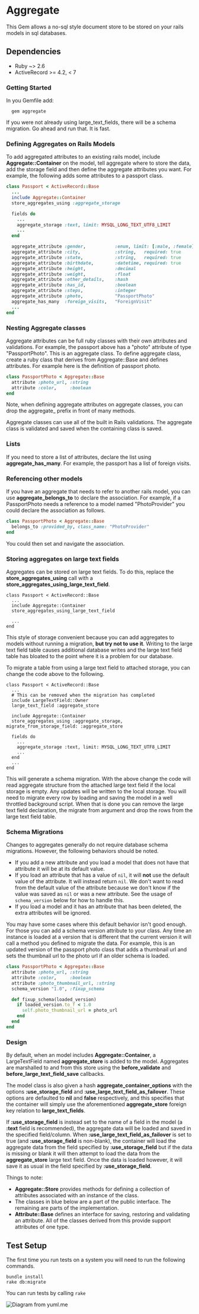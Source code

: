 # Aggregate

This Gem allows a no-sql style document store to be stored on your rails models in sql databases.

## Dependencies
- Ruby ~> 2.6
- ActiveRecord >= 4.2, < 7

### Getting Started

In you Gemfile add:

```
  gem aggregate
```

If you were not already using large_text_fields, there will be a schema migration.  Go ahead and run that.  It is fast.

### Defining Aggregates on Rails Models
To add aggregated attributes to an existing rails model, include **Aggregate::Container** on the model, tell aggregate where to store the data, add the storage field and then define the aggregate attributes you want.   For example, the following adds some attributes to a passport class.

```ruby
class Passport < ActiveRecord::Base
  ...
  include Aggregate::Container
  store_aggregates_using :aggregate_storage

  fields do
    ...
    aggregate_storage :text, limit: MYSQL_LONG_TEXT_UTF8_LIMIT
    ...
  end

  aggregate_attribute :gender,           :enum, limit: [:male, :female], required: true
  aggregate_attribute :city,             :string,   required: true
  aggregate_attribute :state,            :string,   required: true
  aggregate_attribute :birthdate,        :datetime, required: true
  aggregate_attribute :height,           :decimal
  aggregate_attribute :weight,           :float
  aggregate_attribute :other_details,    :hash
  aggregate_attribute :has_id,           :boolean
  aggregate_attribute :steps,            :integer
  aggregate_attribute :photo,            "PassportPhoto"
  aggregate_has_many  :foreign_visits,   "ForeignVisit"
  ...
end
```

### Nesting Aggregate classes
Aggregate attributes can be full ruby classes with their own attributes and validations.  For example, the passport above has a "photo" attribute of type "PassportPhoto".  This is an aggregate class.  To define aggregate class, create a ruby class that derives from Aggregate::Base and defines attributes.  For example here is the definition of passport photo.

```ruby
class PassportPhoto < Aggregate::Base
  attribute :photo_url, :string
  attribute :color,     :boolean
end
```
Note, when defining aggregate attributes on aggregate classes, you can drop the aggregate_ prefix in front of many methods.

Aggregate classes can use all of the built in Rails validations.  The aggregate class is validated and saved when the containing class is saved.

### Lists
If you need to store a list of attributes, declare the list using **aggregate_has_many**.  For example, the passport has a list of foreign visits.

### Referencing other models
If you have an aggregate that needs to refer to another rails model, you can use **aggregate_belongs_to** to declare the association.  For example, if a PassportPhoto needs a reference to a model named "PhotoProvider" you could declare the association as follows.

```ruby
class PassportPhoto < Aggregate::Base
  belongs_to :provided_by, class_name: "PhotoProvider"
end
```
You could then set and navigate the association.

### Storing aggregates on large text fields
Aggregates can be stored on large text fields.  To do this, replace the **store_aggregates_using** call with a **store_aggregates_using_large_text_field**.

```
class Passport < ActiveRecord::Base
  ...
  include Aggregate::Container
  store_aggregates_using_large_text_field

  ...
end
```

This style of storage convenient because you can add aggregates to models without running a migration, **but try not to use it**.  Writing to the large text field table causes
additional database writes and the large text field table has bloated to the point where it is a problem for our database.

To migrate a table from using a large text field to attached storage, you can change the code above to the following.

```
class Passport < ActiveRecord::Base
  ...
  # This can be removed when the migration has completed
  include LargeTextField::Owner
  large_text_field :aggregate_store

  include Aggregate::Container
  store_aggregates_using :aggregate_storage, migrate_from_storage_field: :aggregate_store

  fields do
    ...
    aggregate_storage :text, limit: MYSQL_LONG_TEXT_UTF8_LIMIT
    ...
  end
  ...
end
```

This will generate a schema migration.  With the above change the code will read aggregate structure from the attached large text field if the local storage is empty.  Any updates will be written to the local storage.  You will need to migrate every row by loading and saving the model in a well throttled background script.
 When that is done you can remove the large text field declaration, the migrate from argument and drop the rows from the large text field table.

### Schema Migrations
Changes to aggregates generally do not require database schema migrations. However, the following behaviors should be noted.

- If you add a new attribute and you load a model that does not have that attribute it will be at its default value.
- If you load an attribute that has a value of `nil`, it will **not** use the default value of the attribute.  It will instead return `nil`.  We don't want to read from the default value of the attribute because we don't know if the value was saved as `nil` or was a new attribute.  See the usage of `schema_version` below for how to handle this.
- If you load a model and it has an attribute that has been deleted, the extra attributes will be ignored.

You may have some cases where this default behavior isn't good enough.  For those you can add a schema version attribute to your class.  Any time an instance is loaded at a version that is different that the current version it will call a method you defined to migrate the data. For example, this is an updated version of the passport photo class that adds a thumbnail url and sets the thumbnail url to the photo url if an older schema is loaded.

```ruby
class PassportPhoto < Aggregate::Base
  attribute :photo_url, :string
  attribute :color,     :boolean
  attribute :photo_thumbnail_url, :string
  schema_version "1.0", :fixup_schema

  def fixup_schema(loaded_version)
    if loaded_version.to_f < 1.0
      self.photo_thumbnail_url = photo_url
    end
  end
end
```

### Design
By default, when an model includes **Aggregate::Container**, a LargeTextField named **aggregate_store** is added to the model.  Aggregates are marshalled to
and from this store using the **before_validate** and **before_large_text_field_save** callbacks.

The model class is also given a hash **aggregate_container_options** with the options **:use_storage_field** and **:use_large_text_field_as_failover**.
These options are defaulted to **nil** and **false** respectively, and this specifies that the container will simply use the aforementioned **aggregate_store**
foreign key relation to **large_text_fields**.

If **:use_storage_field** is instead set to the name of a field in the model (a **:text** field is recommended), the aggregate data will be loaded and saved
in the specified field/column. When **:use_large_text_field_as_failover** is set to true (and **:use_storage_field** is non-blank), the container will load
the aggregate data from the field specified by **:use_storage_field** but if the data is missing or blank it will then attempt to load the data from the
**aggregate_store** large text field. Once the data is loaded however, it will save it as usual in the field specified by **:use_storage_field**.

Things to note:

* **Aggregate::Store** provides methods for defining a collection of attributes associated with an instance of the class.
* The classes in blue below are a part of the public interface.  The remaining are parts of the implementation.
* **Attribute::Base** defines an interface for saving, restoring and validating an attribute.  All of the classes derived from this provide support attributes of one type.



## Test Setup
The first time you run tests on a system you will need to run the following commands.
```
bundle install
rake db:migrate
```
You can run tests by calling `rake`

![Diagram from yuml.me](docs/class_diagram.png)
